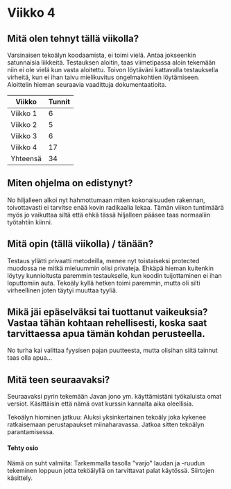 # Viikko 4

## Mitä olen tehnyt tällä viikolla?
Varsinaisen tekoälyn koodaamista, ei toimi vielä. Antaa jokseenkin satunnaisia liikkeitä. 
Testauksen aloitin, taas viimetipassa aloin tekemään niin ei ole vielä kun vasta aloitettu. 
Toivon löytäväni kattavalla testauksella virheitä, kun ei ihan taivu mielikuvitus ongelmakohtien löytämiseen.
Aloittelin hieman seuraavia vaadittuja dokumentaatioita.

Viikko | Tunnit
-------| ------
Viikko 1 | 6 
Viikko 2 | 5 
Viikko 3 | 6
Viikko 4 | 17
Yhteensä | 34

## Miten ohjelma on edistynyt?
No hiljalleen alkoi nyt hahmottumaan miten kokonaisuuden rakennan, toivottavasti ei tarvitse enää kovin radikaalia lekaa. 
Tämän viikon tuntimäärä myös jo vaikuttaa siltä että ehkä tässä hiljalleen pääsee taas normaaliin työtahtiin kiinni.

## Mitä opin (tällä viikolla) / tänään?
Testaus yllätti privaatti metodeilla, menee nyt toistaiseksi protected muodossa ne mitkä mieluummin olisi privateja.
Ehkäpä hieman kuitenkin löytyy kunnioitusta paremmin testaukselle, kun koodin tuijottaminen ei ihan loputtomiin auta.
Tekoäly kyllä hetken toimi paremmin, mutta oli silti virheellinen joten täytyi muuttaa tyyliä. 

## Mikä jäi epäselväksi tai tuottanut vaikeuksia? Vastaa tähän kohtaan rehellisesti, koska saat tarvittaessa apua tämän kohdan perusteella.
No turha kai valittaa fyysisen pajan puutteesta, mutta olisihan siitä tainnut taas olla apua...

## Mitä teen seuraavaksi?
Seuraavaksi pyrin tekemään Javan jono ym. käyttämistäni työkaluista omat versiot.
Käsittäisin että nämä ovat kurssin kannalta aika oleellisia.

Tekoälyn hiominen jatkuu:
Aluksi yksinkertainen tekoäly joka kykenee ratkaisemaan perustapaukset miinaharavassa. 
Jatkoa sitten tekoälyn parantamisessa.

#### Tehty osio
Nämä on suht valmiita:
Tarkemmalla tasolla "varjo" laudan ja -ruudun tekeminen loppuun jotta teköälyllä on tarvittavat palat käytössä.
Siirtojen käsittely.
